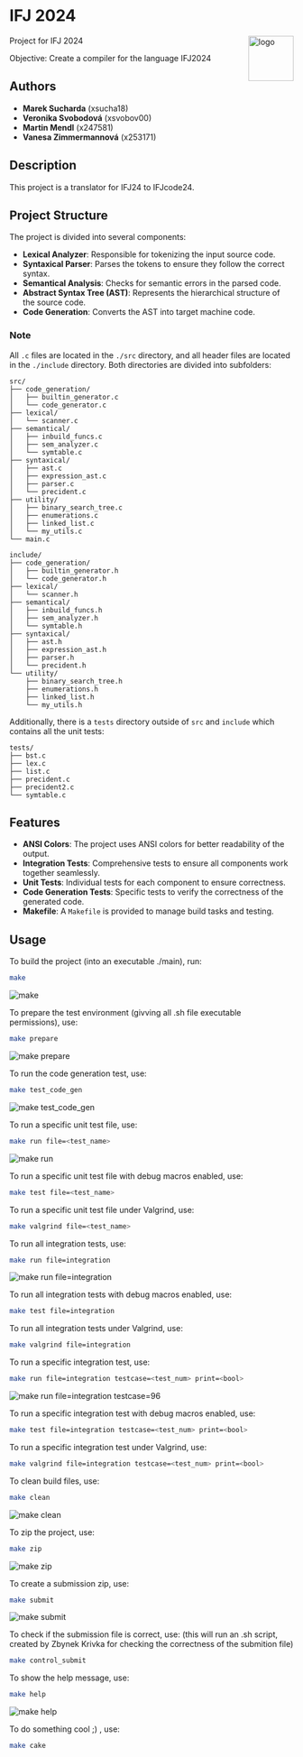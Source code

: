 # IFJ 2024
<img src="./docs/pictures/logo.jpg" alt="logo" align="right" width="80"/>
Project for IFJ 2024


Objective: Create a compiler for the language IFJ2024

## Authors

- **Marek Sucharda** (xsucha18)
- **Veronika Svobodová** (xsvobov00)
- **Martin Mendl** (x247581)
- **Vanesa Zimmermannová** (x253171)

## Description

This project is a translator for IFJ24 to IFJcode24.

## Project Structure

The project is divided into several components:

- **Lexical Analyzer**: Responsible for tokenizing the input source code.
- **Syntaxical Parser**: Parses the tokens to ensure they follow the correct syntax.
- **Semantical Analysis**: Checks for semantic errors in the parsed code.
- **Abstract Syntax Tree (AST)**: Represents the hierarchical structure of the source code.
- **Code Generation**: Converts the AST into target machine code.

### Note

All `.c` files are located in the `./src` directory, and all header files are located in the `./include` directory. Both directories are divided into subfolders:

```
src/
├── code_generation/
│   ├── builtin_generator.c
│   └── code_generator.c
├── lexical/
│   └── scanner.c
├── semantical/
│   ├── inbuild_funcs.c
│   ├── sem_analyzer.c
│   └── symtable.c
├── syntaxical/
│   ├── ast.c
│   ├── expression_ast.c
│   ├── parser.c
│   └── precident.c
├── utility/
│   ├── binary_search_tree.c
│   ├── enumerations.c
│   ├── linked_list.c
│   └── my_utils.c
└── main.c

include/
├── code_generation/
│   ├── builtin_generator.h
│   └── code_generator.h
├── lexical/
│   └── scanner.h
├── semantical/
│   ├── inbuild_funcs.h
│   ├── sem_analyzer.h
│   └── symtable.h
├── syntaxical/
│   ├── ast.h
│   ├── expression_ast.h
│   ├── parser.h
│   └── precident.h
└── utility/
    ├── binary_search_tree.h
    ├── enumerations.h
    ├── linked_list.h
    └── my_utils.h
```

Additionally, there is a `tests` directory outside of `src` and `include` which contains all the unit tests:

```
tests/
├── bst.c
├── lex.c
├── list.c
├── precident.c
├── precident2.c
└── symtable.c
```

## Features

- **ANSI Colors**: The project uses ANSI colors for better readability of the output.
- **Integration Tests**: Comprehensive tests to ensure all components work together seamlessly.
- **Unit Tests**: Individual tests for each component to ensure correctness.
- **Code Generation Tests**: Specific tests to verify the correctness of the generated code.
- **Makefile**: A `Makefile` is provided to manage build tasks and testing.

## Usage

To build the project (into an executable ./main), run: 
```sh
make
```
![make](./docs/pictures/make.jpg)

To prepare the test environment (givving all .sh file executable permissions), use:
```sh
make prepare
```
![make prepare](./docs/pictures/make_prepare.jpg)

To run the code generation test, use:
```sh
make test_code_gen
```
![make test_code_gen](./docs/pictures/make_test_code_gen.jpg)

To run a specific unit test file, use:
```sh
make run file=<test_name>
```
![make run](./docs/pictures/make_run.jpg)

To run a specific unit test file with debug macros enabled, use:
```sh
make test file=<test_name>
```

To run a specific unit test file under Valgrind, use:
```sh
make valgrind file=<test_name>
```

To run all integration tests, use:
```sh
make run file=integration
```
![make run file=integration](./docs/pictures/make_run_file=integration.jpg)

To run all integration tests with debug macros enabled, use:
```sh
make test file=integration
```

To run all integration tests under Valgrind, use:
```sh
make valgrind file=integration
```

To run a specific integration test, use:
```sh
make run file=integration testcase=<test_num> print=<bool>
```
![make run file=integration testcase=96](./docs/pictures/make_run_file=integration_testcase=96.jpg)

To run a specific integration test with debug macros enabled, use:
```sh
make test file=integration testcase=<test_num> print=<bool>
```

To run a specific integration test under Valgrind, use:
```sh
make valgrind file=integration testcase=<test_num> print=<bool>
```

To clean build files, use:
```sh
make clean
```
![make clean](./docs/pictures/make_clean.jpg)

To zip the project, use:
```sh
make zip
```
![make zip](./docs/pictures/make_zip.jpg)

To create a submission zip, use:
```sh
make submit
```
![make submit](./docs/pictures/make_sumbit.jpg)

To check if the submission file is correct, use: (this will run an .sh script, created by Zbynek Krivka for checking the correctness of the submition file)
```sh
make control_submit
```

To show the help message, use:
```sh
make help
```
![make help](./docs/pictures/make_help.jpg)

To do something cool ;) , use:
```sh
make cake
```

